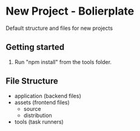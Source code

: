 # New Project - Bolierplate
Default structure and files for new projects 

## Getting started
1. Run "npm install" from the tools folder.

## File Structure
* application (backend files)
* assets (frontend files)
  * source
  * distribution
* tools (task runners)
